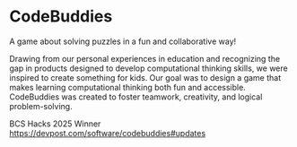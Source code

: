 # CodeBuddies
A game about solving puzzles in a fun and collaborative way!

Drawing from our personal experiences in education and recognizing the gap in products designed to develop computational thinking skills, we were inspired to create something for kids. Our goal was to design a game that makes learning computational thinking both fun and accessible. CodeBuddies was created to foster teamwork, creativity, and logical problem-solving.

BCS Hacks 2025 Winner
https://devpost.com/software/codebuddies#updates
